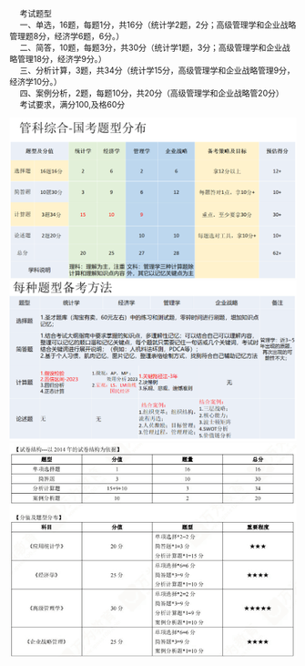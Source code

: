 
&emsp; 考试题型  
&emsp; 一、单选，16题，每题1分，共16分（统计学2题，2分；高级管理学和企业战略管理题8分，经济学6题，6分。）   
&emsp; 二、简答，10题，每题3分，共30分（统计学1题，3分；高级管理学和企业战略管理18分，经济学9分。）  
&emsp; 三、分析计算，3题，共34分（统计学15分，高级管理学和企业战略管理9分，经济学10分。）   
&emsp; 四、案例分析，2题，每题10分，共20分（高级管理学和企业战略管20分）    
&emsp; 考试要求，满分100,及格60分   

<img src="../../images/managementScience/ms-1.png" alt="描述文字" >  
<img src="../../images/managementScience/ms-2.png" alt="描述文字" >  
<img src="../../images/managementScience/ms-3.png" alt="描述文字" >  

<!-- 
考点手册  
https://www.doc88.com/p-98539015300103.html
-->
